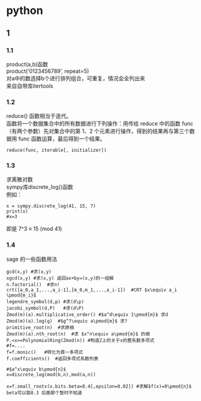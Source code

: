 # python    
##  1    
### 1.1    
product(a,b)函数   
product(‘0123456789’, repeat=5)    
对a中的数选择b个进行排列组合，可重复，情况会全列出来    
来自自带库itertools   

### 1.2   
reduce() 函数相当于迭代。    
函数将一个数据集合中的所有数据进行下列操作：用传给 reduce 中的函数 func（有两个参数）先对集合中的第 1、2 个元素进行操作，得到的结果再与第三个数据用 func 函数运算，最后得到一个结果。   
```
reduce(func, iterable[, initializer])   
```

### 1.3   
求离散对数   
sympy库discrete_log()函数   
例如：   
```
x = sympy.discrete_log(41, 15, 7)  
print(x)
#x=3
```
即是 7^3 ≡ 15 (mod 41)   

### 1.4     
sage 的一些函数用法   
```
gcd(x,y) #求(x,y)
xgcd(x,y) #求(x,y) 返回ax+by=(x,y)的一组解
n.factorial()  #求n!
crt([a_0,a_1,...,a_i-1],[m_0,m_1,...,a_i-1])  #CRT $x\equiv a_i \pmod{m_i}$
legendre_symbol(d,p) #求(d\p)
jacobi_symbol(d,P)   #求(d\P)
Zmod(m)(a).multiplicative_order() #$a^d\equiv 1\pmod{m}$ 求d
Zmod(m)(a).log(g)  #$g^?\equiv a\pmod{m}$ 求?
primitive_root(n)  #求原根
Zmod(m)(a).nth_root(n)  #求 $x^n\equiv a\pmod{m}$ 的根
P.<x>=PolynomialRing(Zmod(n)) #构造Z上的关于x的整系数多项式
#f=....
f=f.monic()   #转化为首一多项式
f.coefficients()  #返回多项式系数列表

#$a^x\equiv b\pmod{n}$
x=discrete_log(mod(b,n),mod(a,n))

x=f.small_roots(x.bits.beta=0.4[,epsilon=0.02]) #求解$f(x)=0\pmod{n}$ beta可以取0.3 后面那个暂时不知道
```


















